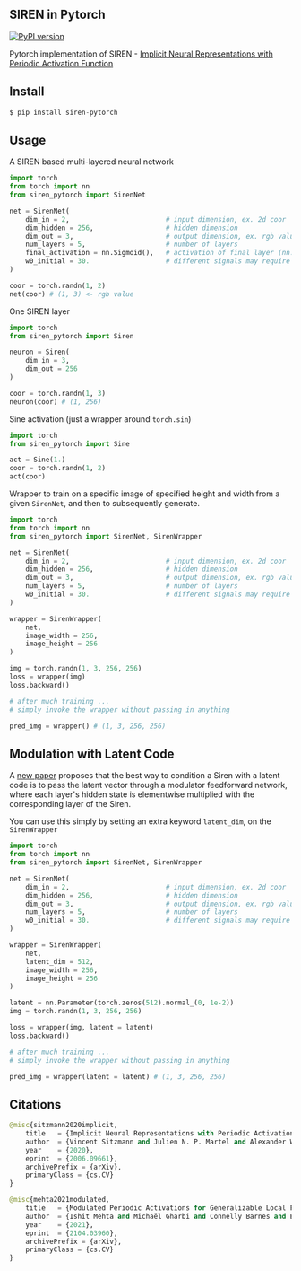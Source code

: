 ## SIREN in Pytorch

[![PyPI version](https://badge.fury.io/py/siren-pytorch.svg)](https://badge.fury.io/py/siren-pytorch)

Pytorch implementation of SIREN -  <a href="https://arxiv.org/abs/2006.09661">Implicit Neural Representations with Periodic Activation Function</a>

## Install

```py
$ pip install siren-pytorch
```

## Usage

A SIREN based multi-layered neural network

```py
import torch
from torch import nn
from siren_pytorch import SirenNet

net = SirenNet(
    dim_in = 2,                        # input dimension, ex. 2d coor
    dim_hidden = 256,                  # hidden dimension
    dim_out = 3,                       # output dimension, ex. rgb value
    num_layers = 5,                    # number of layers
    final_activation = nn.Sigmoid(),   # activation of final layer (nn.Identity() for direct output)
    w0_initial = 30.                   # different signals may require different omega_0 in the first layer - this is a hyperparameter
)

coor = torch.randn(1, 2)
net(coor) # (1, 3) <- rgb value
```

One SIREN layer

```py
import torch
from siren_pytorch import Siren

neuron = Siren(
    dim_in = 3,
    dim_out = 256
)

coor = torch.randn(1, 3)
neuron(coor) # (1, 256)
```

Sine activation (just a wrapper around `torch.sin`)

```py
import torch
from siren_pytorch import Sine

act = Sine(1.)
coor = torch.randn(1, 2)
act(coor)
```

Wrapper to train on a specific image of specified height and width from a given `SirenNet`, and then to subsequently generate.


```py
import torch
from torch import nn
from siren_pytorch import SirenNet, SirenWrapper

net = SirenNet(
    dim_in = 2,                        # input dimension, ex. 2d coor
    dim_hidden = 256,                  # hidden dimension
    dim_out = 3,                       # output dimension, ex. rgb value
    num_layers = 5,                    # number of layers
    w0_initial = 30.                   # different signals may require different omega_0 in the first layer - this is a hyperparameter
)

wrapper = SirenWrapper(
    net,
    image_width = 256,
    image_height = 256
)

img = torch.randn(1, 3, 256, 256)
loss = wrapper(img)
loss.backward()

# after much training ...
# simply invoke the wrapper without passing in anything

pred_img = wrapper() # (1, 3, 256, 256)
```

## Modulation with Latent Code

A <a href="https://arxiv.org/abs/2104.03960">new paper</a> proposes that the best way to condition a Siren with a latent code is to pass the latent vector through a modulator feedforward network, where each layer's hidden state is elementwise multiplied with the corresponding layer of the Siren.

You can use this simply by setting an extra keyword `latent_dim`, on the `SirenWrapper`

```py
import torch
from torch import nn
from siren_pytorch import SirenNet, SirenWrapper

net = SirenNet(
    dim_in = 2,                        # input dimension, ex. 2d coor
    dim_hidden = 256,                  # hidden dimension
    dim_out = 3,                       # output dimension, ex. rgb value
    num_layers = 5,                    # number of layers
    w0_initial = 30.                   # different signals may require different omega_0 in the first layer - this is a hyperparameter
)

wrapper = SirenWrapper(
    net,
    latent_dim = 512,
    image_width = 256,
    image_height = 256
)

latent = nn.Parameter(torch.zeros(512).normal_(0, 1e-2))
img = torch.randn(1, 3, 256, 256)

loss = wrapper(img, latent = latent)
loss.backward()

# after much training ...
# simply invoke the wrapper without passing in anything

pred_img = wrapper(latent = latent) # (1, 3, 256, 256)
```

## Citations

```py
@misc{sitzmann2020implicit,
    title   = {Implicit Neural Representations with Periodic Activation Functions},
    author  = {Vincent Sitzmann and Julien N. P. Martel and Alexander W. Bergman and David B. Lindell and Gordon Wetzstein},
    year    = {2020},
    eprint  = {2006.09661},
    archivePrefix = {arXiv},
    primaryClass = {cs.CV}
}
```

```py
@misc{mehta2021modulated,
    title   = {Modulated Periodic Activations for Generalizable Local Functional Representations}, 
    author  = {Ishit Mehta and Michaël Gharbi and Connelly Barnes and Eli Shechtman and Ravi Ramamoorthi and Manmohan Chandraker},
    year    = {2021},
    eprint  = {2104.03960},
    archivePrefix = {arXiv},
    primaryClass = {cs.CV}
}
```